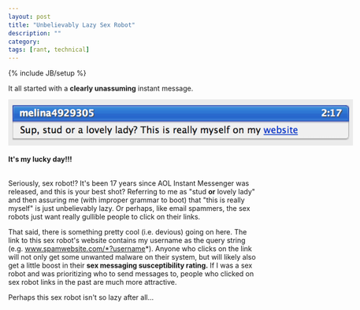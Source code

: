 ```yaml
---
layout: post
title: "Unbelievably Lazy Sex Robot"
description: ""
category: 
tags: [rant, technical]
---
```

{% include JB/setup %}

It all started with a **clearly unassuming** instant message.

<div>
	<img class="rounded-corners" style="max-width: 700px; border: 0px;" src="/assets/images/posts/2014-09-04/robot.png"/>
	<p class="caption-text" style="line-height: 1.5em; margin-bottom: 30px;"><strong>It's my lucky day!!!</strong></p>
</div>

Seriously, sex robot!? It's been 17 years since AOL Instant Messenger was released, and this is your best shot? Referring to me as "stud **or** lovely lady" and then assuring me (with improper grammar to boot) that "this is really myself" is just unbelievably lazy. Or perhaps, like email spammers, the sex robots just want really gullible people to click on their links.

That said, there is something pretty cool (i.e. devious) going on here. The link to this sex robot's website contains my username as the query string (e.g. www.spamwebsite.com/*?username*). Anyone who clicks on the link will not only get some unwanted malware on their system, but will likely also get a little boost in their **sex messaging susceptibility rating.** If I was a sex robot and was prioritizing who to send messages to, people who clicked on sex robot links in the past are much more attractive.  

Perhaps this sex robot isn't so lazy after all...
